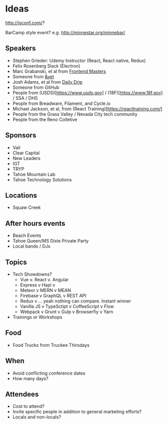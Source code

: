 # Ideas

http://jsconf.com/?

BarCamp style event? e.g. http://minnestar.org/minnebar/

## Speakers

- Stephen Grieder: Udemy Instructor (React, React native, Redux)
- Felix Rosenberg Slack (Electron)
- Marc Grabanski, et al from [Frontend Masters](https://frontendmasters.com/)
- Someone from [&yet](https://andyet.com/software/)
- Josh Adams, et al from [Daily Drip](https://www.dailydrip.com/)
- Someone from GitHub
- People from (USDS)[https://www.usds.gov] / (18F)[https://www.18f.gov] / SSA / DHS
- People from Breadware, Filament, and Cycle.io
- Michael Jackson, et al, from (React Training)[https://reacttraining.com/]
- People from the Grass Valley / Nevada City tech community
- People from the Reno Colletive

## Sponsors

- Vail
- Clear Capital
- New Leaders
- IGT
- TRYP
- Tahoe Mountain Lab
- Tahoe Technology Solutions

## Locations

- Squaw Creek

## After hours events

- Beach Events
- Tahoe Queen/MS Dixie Private Party
- Local bands / DJs

## Topics

- Tech Showdowns?
  - Vue v. React v. Angular
  - Express v Hapi v
  - Meteor v MERN v MEAN
  - Firebase v GraphQL v REST API
  - Redux v ... yeah nothing can compare. Instant winner
  - Vanilla JS v TypeSctipt v CoffeeScript v Flow
  - Webpack v Grunt v Gulp v Browserfiy v Yarn
 - Trainings or Workshops

## Food

- Food Trucks from Truckee Thirsdays

## When

- Avoid conflicting conference dates
- How many days?

## Attendees

 - Cost to attend?
 - Invite specific people in addition to general marketing efforts?
 - Locals and non-locals?

